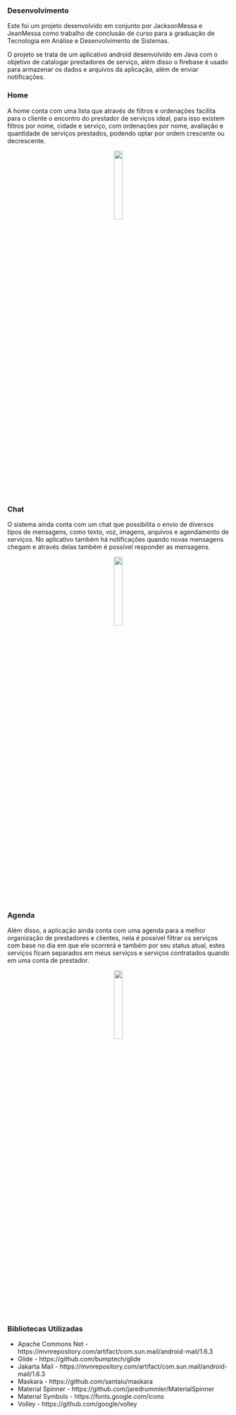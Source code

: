 <h3>Desenvolvimento</h3>

Este foi um projeto desenvolvido em conjunto por JacksonMessa e JeanMessa como trabalho de conclusão de curso para a graduação de Tecnologia em Análise e Desenvolvimento de Sistemas.

O projeto se trata de um aplicativo android desenvolvido em Java com o objetivo de catalogar prestadores de serviço, além disso o firebase é usado para armazenar os dados e arquivos da aplicação, além de enviar notificações.

<h3>Home</h3>

  A home conta com uma lista que através de filtros e ordenações facilita para o cliente o encontro do prestador de serviços ideal, para isso existem filtros por nome, cidade e serviço, com ordenações por nome, avaliação e quantidade de serviços prestados, podendo optar por ordem crescente ou decrescente.
<p align="center">
<img src="https://github.com/user-attachments/assets/aee4c6e4-7837-4308-a46f-8e69e9f055d7" width="20%" >
</p>

<h3>Chat</h3>

O sistema ainda conta com um chat que possibilita o envio de diversos tipos de mensagens, como texto, voz, imagens, arquivos e agendamento de serviços. No aplicativo também há notificações quando novas mensagens chegam e através delas também é possível responder as mensagens.

<p align="center">
<img src="https://github.com/user-attachments/assets/740d5f05-b05f-4507-a65d-1e00a28c8d93" width="20%" >
</p>

<h3>Agenda</h3>

Além disso, a aplicação ainda conta com uma agenda para a melhor organização de prestadores  e clientes, nela é possível filtrar os serviços com base no dia em que ele ocorrerá e também por seu status atual, estes serviços ficam separados em meus serviços e serviços contratados quando em uma conta de prestador.
<p align="center">
<img src="https://github.com/user-attachments/assets/525d114d-c35b-4f1f-b539-041919b4cfd6" width="20%" >
</p>

<h3>Bibliotecas Utilizadas</h3>

<ul>
  <li>Apache Commons Net - https://mvnrepository.com/artifact/com.sun.mail/android-mail/1.6.3</li>
  <li>Glide - https://github.com/bumptech/glide</li>
  <li>Jakarta Mail - https://mvnrepository.com/artifact/com.sun.mail/android-mail/1.6.3</li>
  <li>Maskara - https://github.com/santalu/maskara</li>
  <li>Material Spinner - https://github.com/jaredrummler/MaterialSpinner</li>
  <li>Material Symbols - https://fonts.google.com/icons</li> 
  <li>Volley - https://github.com/google/volley</li>
</ul>
